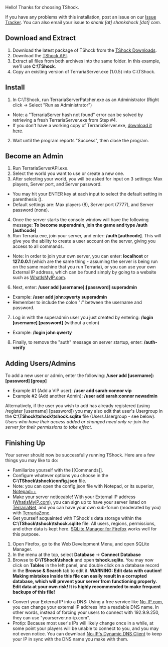 Hello! Thanks for choosing TShock. 

If you have any problems with this installation, post an issue on our [Issue Tracker](http://ci.tshock.co:8080/secure/IssueNavigator.jspa?mode=hide&requestId=10001). You can also email your issue to _shank [at] shankshock [dot] com_.

## Download and Extract
1. Download the latest package of TShock from the [TShock Downloads](https://github.com/TShock/TShock/archives/master).
2. Download the [TShock API](http://dl.dropbox.com/u/29760911/TerrariaServerAPI.rar).
3. Extract all files from both archives into the same folder. In this example, we'll use **C:\TShock**.
4. Copy an existing version of TerrariaServer.exe (1.0.5) into C:\TShock.

## Install
1. In C:\TShock, run TerrariaServerPatcher.exe as an Administrator (Right click -> Select "Run as Administrator")
 * Note: a "TerrariaServer hash not found" error can be solved by retrieving a fresh TerrariaServer.exe from Step #4.
 * If you don't have a working copy of TerrariaServer.exe, [download it here](http://www.mediafire.com/file/xrkw1idexcwbuk5/TerrariaServer.zip).
2. Wait until the program reports "Success", then close the program.

## Become an Admin
1. Run TerrariaServerAPI.exe. 
2. Select the world you want to use or create a new one.
3. After selecting your world, you will be asked for input on 3 settings: Max players, Server port, and Server password.
 * You may hit your ENTER key at each input to select the default setting in parenthesis ().
 * Default settings are: Max players (8), Server port (7777), and Server password (none).
4. Once the server starts the console window will have the following message: **To become superadmin, join the game and type /auth [authcode]**
5. Run Terraria.exe, join your server, and enter: **/auth [authcode]**. This will give you the ability to create a user account on the server, giving you access to all commands. 
 * Note: In order to join your own server, you can enter: **localhost** or **127.0.0.1** (which are the same thing - assuming the server is being run on the same machine that you run Terraria), or you can use your own External IP address, which can be found simply by going to a website such as [WhatIsMyIP.com](http://www.whatismyip.com/).
6. Next, enter: **/user add [username]:[password] superadmin**
 * Example: **/user add john:qwerty superadmin**
 * Remember to include the colon "**:**" between the username and password.
7. Log in with the superadmin user you just created by entering: **/login [username] [password]** (without a colon)
 * Example: **/login john qwerty**
8. Finally, to remove the "auth" message on server startup, enter: **/auth-verify**

## Adding Users/Admins
To add a new user or admin, enter the following: **/user add [username]:[password] [group]**

* Example #1 (Add a VIP user): **/user add sarah:connor vip**
* Example #2 (Add another Admin): **/user add sarah:connor newadmin**

Alternatively, if the user you wish to add has already registered (using /register [username] [password]) you may also edit that user's Usergroup in the **C:\TShock\tshock\tshock.sqlite** file (Users.Usergroup - see below). _Users who have their access added or changed need only re-join the server for their permissions to take effect._

## Finishing Up
Your server should now be successfully running TShock. Here are a few things you may like to do:

* Familiarize yourself with the [[Commands]].
* Configure whatever options you choose in the **C:\TShock\tshock\config.json** file.
 * Note: you can open the config.json file with Notepad, or its superior, [Notepad++](http://notepad-plus-plus.org/)
* Make your server noticeable! With your External IP address ([WhatIsMyIP.com](http://www.whatismyip.com/)), you can sign up to have your server listed on [TerrariaNet](http://terrarianet.com/), and you can have your own sub-forum (moderated by you) with [TerrariaZone](http://www.terrariazone.com/threads/apply-for-server-list-and-sub-forum.199/).
* Get yourself acquainted with TShock's data storage within the **C:\TShock\tshock\tshock.sqlite** file. All users, regions, permissions, and other data is kept here. [SQLite Manager for Firefox](https://addons.mozilla.org/en-US/firefox/addon/sqlite-manager/) works well for this purpose.
 1. Open Firefox, go to the Web Development Menu, and open SQLite Manager.
 2. In the menu at the top, select **Database** -> **Connect Database**
 3. Browse to **C:\TShock\tshock** and open **tshock.sqlite**. You may now click on **Tables** in the left panel, and double click on a database record in the **Browse & Search** tab to edit it.
**WARNING: Edit data with caution! Making mistakes inside this file can easily result in a corrupted database, which will prevent your server from functioning properly. Edit data at your own risk! It is highly recommended to make frequent backups of this file!**
* Convert your External IP into a DNS: Using a free service like [No-IP.com](http://www.no-ip.com/), you can change your external IP address into a readable DNS name. In other words, instead of forcing your users to connect with 192.9.9.250, they can use "yourserver.no-ip.com".
 * Protip: Because most user's IPs will likely change once in a while, at some point your players will be unable to connect to you, and you may not even notice. You can download [No-IP's Dynamic DNS Client](http://www.no-ip.com/downloads.php) to keep your IP in sync with the DNS name you make with them.